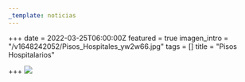 ```yaml
---
_template: noticias
---
```







+++
date = 2022-03-25T06:00:00Z
featured = true
imagen_intro = "/v1648242052/Pisos_Hospitales_yw2w66.jpg"
tags = []
title = "Pisos Hospitalarios"

+++
![](https://res.cloudinary.com/novatec/v1648242052/Pisos_Hospitales_yw2w66.jpg)
